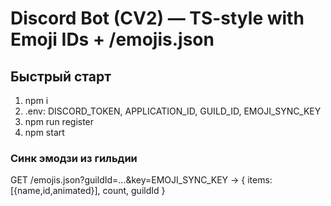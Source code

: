 # Discord Bot (CV2) — TS-style with Emoji IDs + /emojis.json

## Быстрый старт
1) npm i
2) .env: DISCORD_TOKEN, APPLICATION_ID, GUILD_ID, EMOJI_SYNC_KEY
3) npm run register
4) npm start

### Синк эмодзи из гильдии
GET /emojis.json?guildId=...&key=EMOJI_SYNC_KEY  → { items:[{name,id,animated}], count, guildId }
